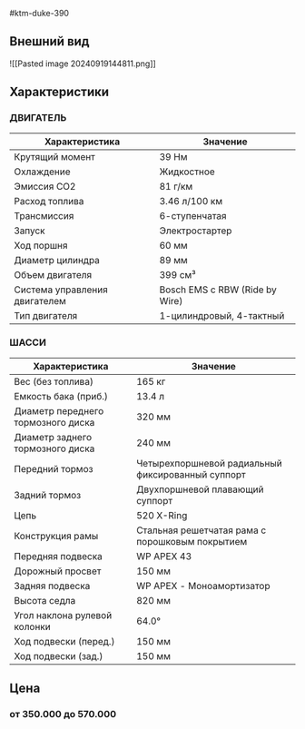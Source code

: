 #ktm-duke-390
## Внешний вид

![[Pasted image 20240919144811.png]]

## Характеристики

### ДВИГАТЕЛЬ
| Характеристика                      | Значение                                                                 |
|--------------------------------------|--------------------------------------------------------------------------|
| Крутящий момент                      | 39 Нм                                                                   |
| Охлаждение                           | Жидкостное                                                               |
| Эмиссия СО2                          | 81 г/км                                                                  |
| Расход топлива                       | 3.46 л/100 км                                                            |
| Трансмиссия                          | 6-ступенчатая                                                            |
| Запуск                               | Электростартер                                                           |
| Ход поршня                           | 60 мм                                                                    |
| Диаметр цилиндра                     | 89 мм                                                                   |
| Объем двигателя                      | 399 см³                                                                  |
| Система управления двигателем        | Bosch EMS с RBW (Ride by Wire)                                          |
| Тип двигателя                        | 1-цилиндровый, 4-тактный                                                |

### ШАССИ
| Характеристика                      | Значение                                                                 |
|--------------------------------------|--------------------------------------------------------------------------|
| Вес (без топлива)                    | 165 кг                                                                   |
| Емкость бака (приб.)                | 13.4 л                                                                   |
| Диаметр переднего тормозного диска   | 320 мм                                                                   |
| Диаметр заднего тормозного диска    | 240 мм                                                                   |
| Передний тормоз                      | Четырехпоршневой радиальный фиксированный суппорт                       |
| Задний тормоз                        | Двухпоршневой плавающий суппорт                                          |
| Цепь                                 | 520 X-Ring                                                               |
| Конструкция рамы                     | Стальная решетчатая рама с порошковым покрытием                        |
| Передняя подвеска                    | WP APEX 43                                                               |
| Дорожный просвет                     | 150 мм                                                                    |
| Задняя подвеска                      | WP APEX - Моноамортизатор                                               |
| Высота седла                         | 820 мм                                                                   |
| Угол наклона рулевой колонки         | 64.0°                                                                    |
| Ход подвески (перед.)                | 150 мм                                                                   |
| Ход подвески (зад.)                  | 150 мм                                                                   |

## Цена
### от 350.000 до 570.000